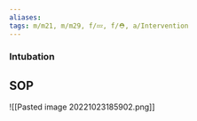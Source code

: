 ```yaml
---
aliases: 
tags: m/m21, m/m29, f/💤, f/⛑️, a/Intervention
---
```

### Intubation

## SOP
![[Pasted image 20221023185902.png]]